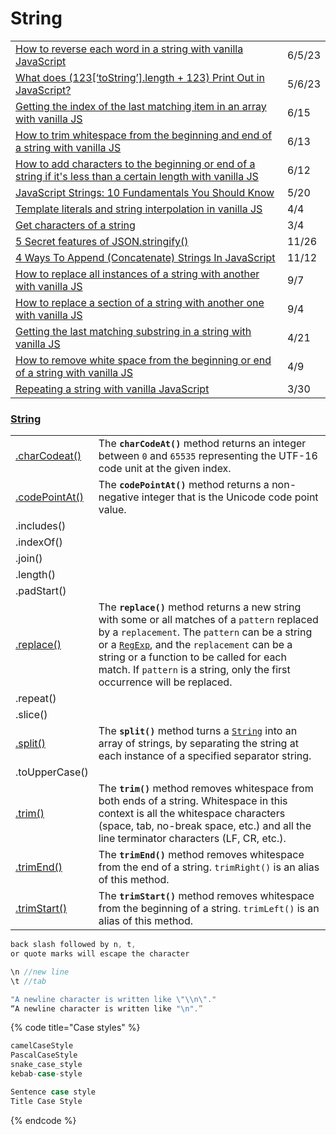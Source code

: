 # String

|                                                                                                                                                                                                                                                       |        |
| ----------------------------------------------------------------------------------------------------------------------------------------------------------------------------------------------------------------------------------------------------- | ------ |
| [How to reverse each word in a string with vanilla JavaScript](https://gomakethings.com/how-to-reverse-each-word-in-a-string-with-vanilla-javascript/)                                                                                                | 6/5/23 |
| [What does (123\[‘toString’\].length + 123) Print Out in JavaScript?](https://fatfish.medium.com/what-does-123-tostring-length-123-print-out-in-javascript-32646bbb8f87)                                                                              | 5/6/23 |
| [Getting the index of the last matching item in an array with vanilla JS](https://gomakethings.com/getting-the-index-of-the-last-matching-item-in-an-array-with-vanilla-js/)                                                                          | 6/15   |
| [How to trim whitespace from the beginning and end of a string with vanilla JS](https://gomakethings.com/how-to-trim-whitespace-from-the-beginning-and-end-of-a-string-with-vanilla-js/)                                                              | 6/13   |
| [How to add characters to the beginning or end of a string if it's less than a certain length with vanilla JS](https://gomakethings.com/how-to-add-characters-to-the-beginning-or-end-of-a-string-if-its-less-than-a-certain-length-with-vanilla-js/) | 6/12   |
| [JavaScript Strings: 10 Fundamentals You Should Know](https://medium.com/dailyjs/javascript-strings-10-fundamentals-you-should-know-d29e6e5f3a1a)                                                                                                     | 5/20   |
| [Template literals and string interpolation in vanilla JS](https://gomakethings.com/template-literals-and-string-interpolation-in-vanilla-js/)                                                                                                        | 4/4    |
| [Get characters of a string](https://getfrontend.tips/get-characters-of-a-string.html)                                                                                                                                                                | 3/4    |
| [5 Secret features of JSON.stringify()](https://medium.com/javascript-in-plain-english/5-secret-features-of-json-stringify-c699340f9f27)                                                                                                              | 11/26  |
| [4 Ways To Append (Concatenate) Strings In JavaScript](https://medium.com/javascript-in-plain-english/how-to-append-concatenate-strings-in-javascript-a-few-different-ways-e1d5a97f4503)                                                              | 11/12  |
| [How to replace all instances of a string with another with vanilla JS](https://gomakethings.com/how-to-replace-all-instances-of-a-string-with-another-with-vanilla-js/?mc\_cid=376b7ffb17\&mc\_eid=\[UNIQID])                                        | 9/7    |
| [How to replace a section of a string with another one with vanilla JS](https://gomakethings.com/how-to-replace-a-section-of-a-string-with-another-one-with-vanilla-js/?mc\_cid=251eb9b3cc\&mc\_eid=\[UNIQID])                                        | 9/4    |
| [Getting the last matching substring in a string with vanilla JS](https://gomakethings.com/getting-the-last-matching-substring-in-a-string-with-vanilla-js/?mc\_cid=1bcacccb54\&mc\_eid=\[UNIQID])                                                    | 4/21   |
| [How to remove white space from the beginning or end of a string with vanilla JS](https://gomakethings.com/how-to-remove-white-space-from-the-beginning-or-end-of-a-string-with-vanilla-js/?mc\_cid=9d68dee46f\&mc\_eid=\[UNIQID])                    | 4/9    |
| [Repeating a string with vanilla JavaScript](https://gomakethings.com/repeating-a-string-with-vanilla-javascript/?mc\_cid=488e8f4357\&mc\_eid=\[UNIQID])                                                                                              | 3/30   |

### [String](https://developer.mozilla.org/en-US/docs/Web/JavaScript/Reference/Global\_Objects/String)

|                                                                                                                        |                                                                                                                                                                                                                                                                                                                                                                                                                      |
| ---------------------------------------------------------------------------------------------------------------------- | -------------------------------------------------------------------------------------------------------------------------------------------------------------------------------------------------------------------------------------------------------------------------------------------------------------------------------------------------------------------------------------------------------------------- |
| [.charCodeat()](https://developer.mozilla.org/en-US/docs/Web/JavaScript/Reference/Global\_Objects/String/charCodeAt)   | The **`charCodeAt()`** method returns an integer between `0` and `65535` representing the UTF-16 code unit at the given index.                                                                                                                                                                                                                                                                                       |
| [.codePointAt()](https://developer.mozilla.org/en-US/docs/Web/JavaScript/Reference/Global\_Objects/String/codePointAt) | The **`codePointAt()`** method returns a non-negative integer that is the Unicode code point value.                                                                                                                                                                                                                                                                                                                  |
| .includes()                                                                                                            |                                                                                                                                                                                                                                                                                                                                                                                                                      |
| .indexOf()                                                                                                             |                                                                                                                                                                                                                                                                                                                                                                                                                      |
| .join()                                                                                                                |                                                                                                                                                                                                                                                                                                                                                                                                                      |
| .length()                                                                                                              |                                                                                                                                                                                                                                                                                                                                                                                                                      |
| .padStart()                                                                                                            |                                                                                                                                                                                                                                                                                                                                                                                                                      |
| [.replace()](https://developer.mozilla.org/en-US/docs/Web/JavaScript/Reference/Global\_Objects/String/replace)         | The **`replace()`** method returns a new string with some or all matches of a `pattern` replaced by a `replacement`. The `pattern` can be a string or a [`RegExp`](https://developer.mozilla.org/en-US/docs/Web/JavaScript/Reference/Global\_Objects/RegExp), and the `replacement` can be a string or a function to be called for each match. If `pattern` is a string, only the first occurrence will be replaced. |
| .repeat()                                                                                                              |                                                                                                                                                                                                                                                                                                                                                                                                                      |
| .slice()                                                                                                               |                                                                                                                                                                                                                                                                                                                                                                                                                      |
| [.split()](https://developer.mozilla.org/en-US/docs/Web/JavaScript/Reference/Global\_Objects/String/split)             | The **`split()`** method turns a [`String`](https://developer.mozilla.org/en-US/docs/Web/JavaScript/Reference/Global\_Objects/String) into an array of strings, by separating the string at each instance of a specified separator string.                                                                                                                                                                           |
| .toUpperCase()                                                                                                         |                                                                                                                                                                                                                                                                                                                                                                                                                      |
| [.trim()](https://developer.mozilla.org/en-US/docs/Web/JavaScript/Reference/Global\_Objects/String/Trim)               | The **`trim()`** method removes whitespace from both ends of a string. Whitespace in this context is all the whitespace characters (space, tab, no-break space, etc.) and all the line terminator characters (LF, CR, etc.).                                                                                                                                                                                         |
| [.trimEnd()](https://developer.mozilla.org/en-US/docs/Web/JavaScript/Reference/Global\_Objects/String/trimEnd)         | The **`trimEnd()`** method removes whitespace from the end of a string. `trimRight()` is an alias of this method.                                                                                                                                                                                                                                                                                                    |
| [.trimStart()](https://developer.mozilla.org/en-US/docs/Web/JavaScript/Reference/Global\_Objects/String/trimStart)     | The **`trimStart()`** method removes whitespace from the beginning of a string. `trimLeft()` is an alias of this method.                                                                                                                                                                                                                                                                                             |

```javascript
back slash followed by n, t, 
or quote marks will escape the character

\n //new line
\t //tab

"A newline character is written like \"\\n\"."
“A newline character is written like "\n".”
```

{% code title="Case styles" %}
```javascript
camelCaseStyle
PascalCaseStyle
snake_case_style
kebab-case-style

Sentence case style
Title Case Style
```
{% endcode %}
